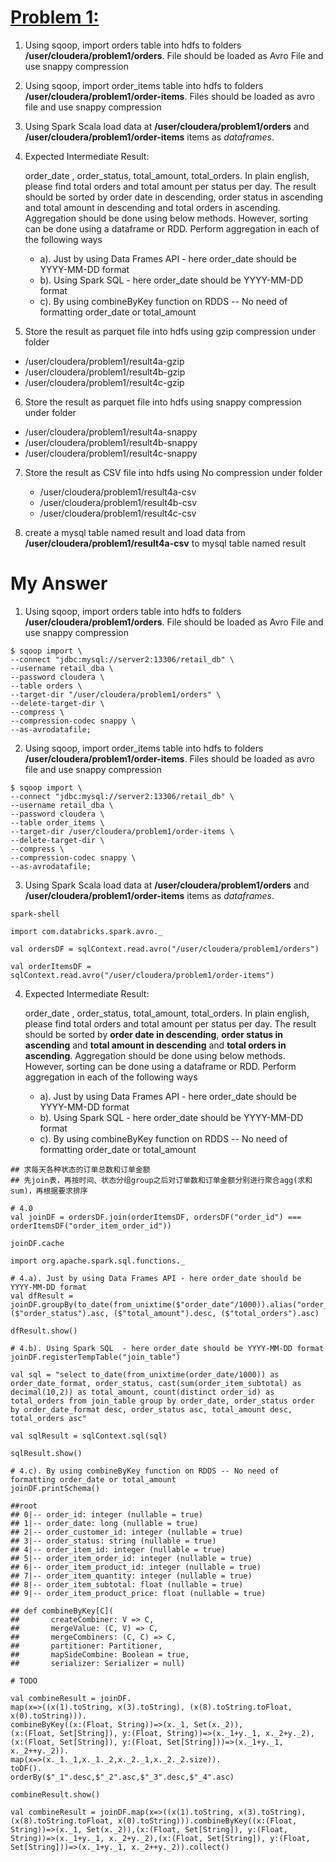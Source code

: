 # **[Problem 1:](<https://arun-teaches-u-tech.blogspot.com/p/cca-175-prep-problem-scenario-1.html>)**

1. Using sqoop, import orders table into hdfs to folders **/user/cloudera/problem1/orders**. File should be loaded as Avro File and use snappy compression

2. Using sqoop, import order_items  table into hdfs to folders **/user/cloudera/problem1/order-items**. Files should be loaded as avro file and use snappy compression

3. Using Spark Scala load data at **/user/cloudera/problem1/orders** and **/user/cloudera/problem1/order-items** items as *dataframes*. 

4. Expected Intermediate Result:

    order_date , order_status, total_amount, total_orders. In plain english, please find total orders and total amount per status per day. The result should be sorted by order date in descending, order status in ascending and total amount in descending and total orders in ascending. Aggregation should be done using below methods. However, sorting can be done using a dataframe or RDD. Perform aggregation in each of the following ways

   - a). Just by using Data Frames API - here order_date should be YYYY-MM-DD format
   - b). Using Spark SQL  - here order_date should be YYYY-MM-DD format
   - c). By using combineByKey function on RDDS -- No need of formatting order_date or total_amount

5.  Store the result as parquet file into hdfs using gzip compression under folder

   - /user/cloudera/problem1/result4a-gzip
   - /user/cloudera/problem1/result4b-gzip
   - /user/cloudera/problem1/result4c-gzip

6.  Store the result as parquet file into hdfs using snappy compression under folder

   - /user/cloudera/problem1/result4a-snappy
   - /user/cloudera/problem1/result4b-snappy
   - /user/cloudera/problem1/result4c-snappy

7. Store the result as CSV file into hdfs using No compression under folder

   - /user/cloudera/problem1/result4a-csv
   - /user/cloudera/problem1/result4b-csv
   - /user/cloudera/problem1/result4c-csv

8. create a mysql table named result and load data from **/user/cloudera/problem1/result4a-csv** to mysql table named result 

# My Answer

1. Using sqoop, import orders table into hdfs to folders **/user/cloudera/problem1/orders**. File should be loaded as Avro File and use snappy compression

```shell
$ sqoop import \
--connect "jdbc:mysql://server2:13306/retail_db" \
--username retail_dba \
--password cloudera \
--table orders \
--target-dir "/user/cloudera/problem1/orders" \
--delete-target-dir \
--compress \
--compression-codec snappy \
--as-avrodatafile;
```
2. Using sqoop, import order_items  table into hdfs to folders **/user/cloudera/problem1/order-items**. Files should be loaded as avro file and use snappy compression

```shell
$ sqoop import \
--connect "jdbc:mysql://server2:13306/retail_db" \
--username retail_dba \
--password cloudera \
--table order_items \
--target-dir /user/cloudera/problem1/order-items \
--delete-target-dir \
--compress \
--compression-codec snappy \
--as-avrodatafile;
```
3. Using Spark Scala load data at **/user/cloudera/problem1/orders** and **/user/cloudera/problem1/order-items** items as *dataframes*. 
```shell
spark-shell

import com.databricks.spark.avro._

val ordersDF = sqlContext.read.avro("/user/cloudera/problem1/orders")

val orderItemsDF = sqlContext.read.avro("/user/cloudera/problem1/order-items")

```

4. Expected Intermediate Result:

    order_date , order_status, total_amount, total_orders.  In plain english, please find total orders and total amount per status per day. The result should be sorted by **order date in descending**, **order status in ascending** and **total amount in descending** and **total orders in ascending**. Aggregation should be done using below methods. However, sorting can be done using a dataframe or RDD. Perform aggregation in each of the following ways

   - a). Just by using Data Frames API - here order_date should be YYYY-MM-DD format
   - b). Using Spark SQL  - here order_date should be YYYY-MM-DD format
   - c). By using combineByKey function on RDDS -- No need of formatting order_date or total_amount

```shell
## 求每天各种状态的订单总数和订单金额
## 先join表，再按时间、状态分组group之后对订单数和订单金额分别进行聚合agg(求和sum)，再根据要求排序

# 4.0 
val joinDF = ordersDF.join(orderItemsDF, ordersDF("order_id") === orderItemsDF("order_item_order_id"))

joinDF.cache

import org.apache.spark.sql.functions._

# 4.a). Just by using Data Frames API - here order_date should be YYYY-MM-DD format
val dfResult = joinDF.groupBy(to_date(from_unixtime($"order_date"/1000)).alias("order_date_format"),$"order_status").agg(round(sum($"order_item_subtotal"),2).alias("total_amount"),countDistinct($"order_id").alias("total_orders")).orderBy(($"order_date_format").desc, ($"order_status").asc, ($"total_amount").desc, ($"total_orders").asc)

dfResult.show()

# 4.b). Using Spark SQL  - here order_date should be YYYY-MM-DD format
joinDF.registerTempTable("join_table")

val sql = "select to_date(from_unixtime(order_date/1000)) as order_date_format, order_status, cast(sum(order_item_subtotal) as decimal(10,2)) as total_amount, count(distinct order_id) as total_orders from join_table group by order_date, order_status order by order_date_format desc, order_status asc, total_amount desc, total_orders asc"

val sqlResult = sqlContext.sql(sql)

sqlResult.show()

# 4.c). By using combineByKey function on RDDS -- No need of formatting order_date or total_amount
joinDF.printSchema()

##root
## 0|-- order_id: integer (nullable = true)
## 1|-- order_date: long (nullable = true)
## 2|-- order_customer_id: integer (nullable = true)
## 3|-- order_status: string (nullable = true)
## 4|-- order_item_id: integer (nullable = true)
## 5|-- order_item_order_id: integer (nullable = true)
## 6|-- order_item_product_id: integer (nullable = true)
## 7|-- order_item_quantity: integer (nullable = true)
## 8|-- order_item_subtotal: float (nullable = true)
## 9|-- order_item_product_price: float (nullable = true)

## def combineByKey[C](
##       createCombiner: V => C,
##       mergeValue: (C, V) => C,
##       mergeCombiners: (C, C) => C,
##       partitioner: Partitioner,
##       mapSideCombine: Boolean = true,
##       serializer: Serializer = null)
      
# TODO

val combineResult = joinDF.
map(x=>((x(1).toString, x(3).toString), (x(8).toString.toFloat, x(0).toString))).
combineByKey((x:(Float, String))=>(x._1, Set(x._2)),
(x:(Float, Set[String]), y:(Float, String))=>(x._1+y._1, x._2+y._2),
(x:(Float, Set[String]), y:(Float, Set[String]))=>(x._1+y._1, x._2++y._2)).
map(x=>(x._1._1,x._1._2,x._2._1,x._2._2.size)).
toDF().
orderBy($"_1".desc,$"_2".asc,$"_3".desc,$"_4".asc)

combineResult.show()

val combineResult = joinDF.map(x=>((x(1).toString, x(3).toString), (x(8).toString.toFloat, x(0).toString))).combineByKey((x:(Float, String))=>(x._1, Set(x._2)),(x:(Float, Set[String]), y:(Float, String))=>(x._1+y._1, x._2+y._2),(x:(Float, Set[String]), y:(Float, Set[String]))=>(x._1+y._1, x._2++y._2)).collect()

```



















































